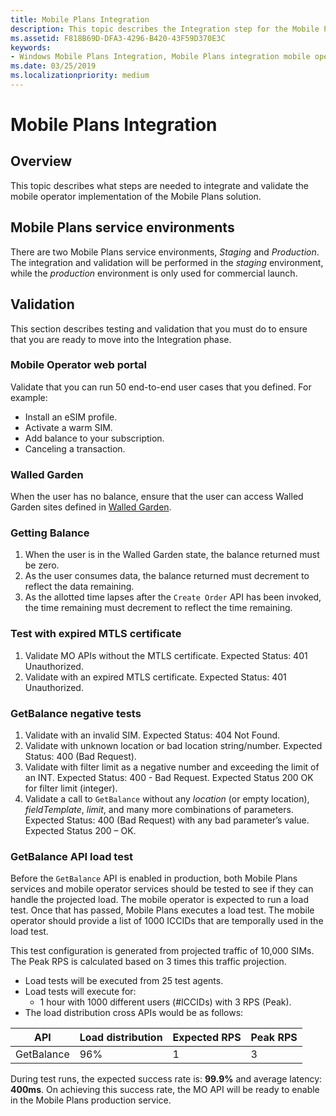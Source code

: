 ```yaml
---
title: Mobile Plans Integration
description: This topic describes the Integration step for the Mobile Plans program.
ms.assetid: F818B69D-DFA3-4296-B420-43F59D370E3C
keywords:
- Windows Mobile Plans Integration, Mobile Plans integration mobile operators
ms.date: 03/25/2019
ms.localizationpriority: medium
---
```


# Mobile Plans Integration

## Overview

This topic describes what steps are needed to integrate and validate the mobile operator implementation of the Mobile Plans solution.

## Mobile Plans service environments

There are two Mobile Plans service environments, *Staging* and *Production*. The integration and validation will be performed in the *staging* environment, while the *production* environment is only used for commercial launch.

## Validation

This section describes testing and validation that you must do to ensure that you are ready to move into the Integration phase.

### Mobile Operator web portal

Validate that you can run 50 end-to-end user cases that you defined. For example:

- Install an eSIM profile.
- Activate a warm SIM.
- Add balance to your subscription.
- Canceling a transaction.

### Walled Garden

When the user has no balance, ensure that the user can access Walled Garden sites defined in [Walled Garden](mobile-plans-device-experience.md#walled-garden).

### Getting Balance

1. When the user is in the Walled Garden state, the balance returned must be zero.
2. As the user consumes data, the balance returned must decrement to reflect the data remaining.
3. As the allotted time lapses after the `Create Order` API has been invoked, the time remaining must decrement to reflect the time remaining.

### Test with expired MTLS certificate

1. Validate MO APIs without the MTLS certificate. Expected Status: 401 Unauthorized.
2. Validate with an expired MTLS certificate. Expected Status: 401 Unauthorized.

### GetBalance negative tests

1. Validate with an invalid SIM. Expected Status: 404 Not Found.
2. Validate with unknown location or bad location string/number. Expected Status: 400 (Bad Request).
3. Validate with filter limit as a negative number and exceeding the limit of an INT. Expected Status: 400 - Bad Request. Expected Status 200 OK for filter limit (integer).
4. Validate a call to `GetBalance` without any *location* (or empty location), *fieldTemplate*, *limit*, and many more combinations of parameters. Expected Status: 400 (Bad Request) with any bad parameter’s value. Expected Status 200 – OK.

### GetBalance API load test

Before the `GetBalance` API is enabled in production, both Mobile Plans services and mobile operator services should be tested to see if they can handle the projected load. The mobile operator is expected to run a load test. Once that has passed, Mobile Plans executes a load test. The mobile operator should provide a list of 1000 ICCIDs that are temporally used in the load test.

This test configuration is generated from projected traffic of 10,000 SIMs. The Peak RPS is calculated based on 3 times this traffic projection.

- Load tests will be executed from 25 test agents.
- Load tests will execute for:
  - 1 hour with 1000 different users (#ICCIDs) with 3 RPS (Peak).
- The load distribution cross APIs would be as follows:

| API | Load distribution | Expected RPS | Peak RPS |
| --- | --- | --- | --- |
| GetBalance | 96% | 1 | 3 |

During test runs, the expected success rate is: **99.9%** and average latency: **400ms**. On achieving this success rate, the MO API will be ready to enable in the Mobile Plans production service.